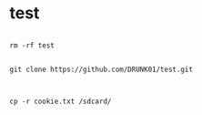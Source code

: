 # test
````

rm -rf test


git clone https://github.com/DRUNK01/test.git



cp -r cookie.txt /sdcard/
````

